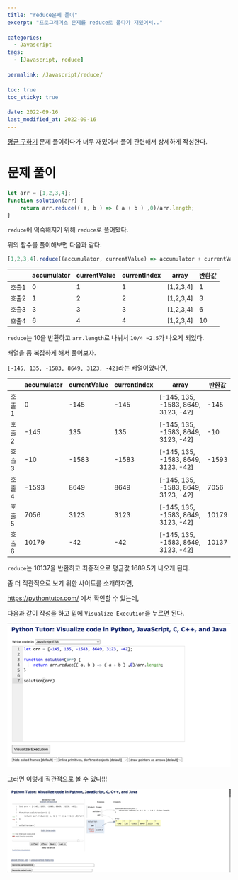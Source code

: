 ```yaml
---
title: "reduce문제 풀이"
excerpt: "프로그래머스 문제를 reduce로 풀다가 재밌어서.."

categories:
  - Javascript
tags:
  - [Javascript, reduce]

permalink: /Javascript/reduce/

toc: true
toc_sticky: true

date: 2022-09-16
last_modified_at: 2022-09-16
---
```


[평균 구하기](https://sw1104.github.io/programmers/average/) 문제 풀이하다가 너무 재밌어서 풀이 관련해서 상세하게 작성한다.

# 문제 풀이

```javascript
let arr = [1,2,3,4];
function solution(arr) {
    return arr.reduce(( a, b ) => ( a + b ) ,0)/arr.length;
}
```

`reduce`에 익숙해지기 위해 `reduce`로 풀어봤다.

위의 함수를 풀이해보면 다음과 같다.

```javascript
[1,2,3,4].reduce((accumulator, currentValue) => accumulator + currentValue , 0)/4
```

||accumulator|	currentValue|	currentIndex|	array| 반환값|
|---|---|---|---|---|---|
|호출1|0|1|1|[1,2,3,4]|1|
|호출2|1|2|2|[1,2,3,4]|3|
|호출3|3|3|3|[1,2,3,4]|6|
|호출4|6|4|4|[1,2,3,4]|10|

`reduce`는 10을 반환하고 `arr.length`로 나눠서 `10/4 =2.5`가 나오게 되었다.

배열을 좀 복잡하게 해서 풀어보자.

`[-145, 135, -1583, 8649, 3123, -42]`라는 배열이었다면,

||accumulator|	currentValue|	currentIndex|	array| 반환값|
|---|---|---|---|---|---|
|호출1|0|-145|-145|[-145, 135, -1583, 8649, 3123, -42]|-145|
|호출2|-145|135|135|[-145, 135, -1583, 8649, 3123, -42]|-10|
|호출3|-10|-1583|-1583|[-145, 135, -1583, 8649, 3123, -42]|-1593|
|호출4|-1593|8649|8649|[-145, 135, -1583, 8649, 3123, -42]|7056|
|호출5|7056|3123|3123|[-145, 135, -1583, 8649, 3123, -42]|10179|
|호출6|10179|-42|-42|[-145, 135, -1583, 8649, 3123, -42]|10137|

`reduce`는 10137을 반환하고 최종적으로 평균값 1689.5가 나오게 된다.

좀 더 직관적으로 보기 위한 사이트를 소개하자면,

https://pythontutor.com/ 에서 확인할 수 있는데, 

다음과 같이 작성을 하고 밑에 `Visualize Execution`을 누르면 된다.

![](../../assets/images/posts_img/Javascript/2022-09-16-reduce.png)

그러면 이렇게 직관적으로 볼 수 있다!!! 

![](../../assets/images/posts_img/Javascript/2022-09-16-reduce.gif)